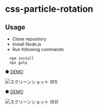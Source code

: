 # css-particle-rotation

## Usage
* Clone repository<br>
* Install Node.js<br>
* Run following commands<br>
```
  npm install  
  npx gulp 
```

● <a href="https://hisamikurita.github.io/css-particle-rotation/css-particle-rotation-01/dist/">DEMO</a>

![スクリーンショット (61)](https://user-images.githubusercontent.com/47776346/68079500-00fc5b80-fe2e-11e9-8d32-8e0d00e65c9b.png)

● <a href="https://hisamikurita.github.io/css-particle-rotation/css-particle-rotation-02/dist/">DEMO</a>

![スクリーンショット (63)](https://user-images.githubusercontent.com/47776346/68079581-25a50300-fe2f-11e9-9454-34b85aa8237f.png)
